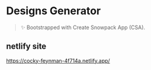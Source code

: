 # Designs Generator

> ✨ Bootstrapped with Create Snowpack App (CSA).

## netlify site
https://cocky-feynman-4f714a.netlify.app/
